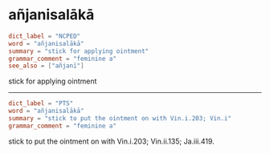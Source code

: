 # añjanisalākā

``` toml
dict_label = "NCPED"
word = "añjanisalākā"
summary = "stick for applying ointment"
grammar_comment = "feminine a"
see_also = ["añjanī"]
```

stick for applying ointment

--------------------

``` toml
dict_label = "PTS"
word = "añjanisalākā"
summary = "stick to put the ointment on with Vin.i.203; Vin.i"
grammar_comment = "feminine a"
```

stick to put the ointment on with Vin.i.203; Vin.ii.135; Ja.iii.419.

